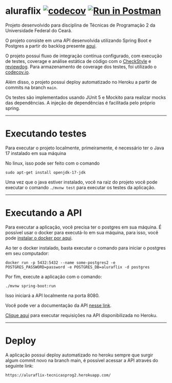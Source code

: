 # aluraflix [![codecov](https://codecov.io/gh/bgvinicius/aluraflix/branch/main/graph/badge.svg?token=YN2CQF8NTZ)](https://codecov.io/gh/bgvinicius/aluraflix) [![Run in Postman](https://run.pstmn.io/button.svg)](https://god.gw.postman.com/run-collection/19549763-461452f4-ae7a-42da-bc9f-ea5ed38754f3?action=collection%2Ffork&collection-url=entityId%3D19549763-461452f4-ae7a-42da-bc9f-ea5ed38754f3%26entityType%3Dcollection%26workspaceId%3D2a5a8837-be26-4ae7-af2a-1f05ed235836)


Projeto desenvolvido para disciplina de Técnicas de Programação 2 da Universidade Federal do Ceará.

O projeto consiste em uma API desenvolvida utilizando Spring Boot e Postgres a partir do backlog presente [aqui](https://www.alura.com.br/challenges/back-end/semana-01-api-rest).

O projeto possui fluxo de integração contínua configurado, com execução de testes, coverage e análise estática de código com o [CheckStyle](https://checkstyle.sourceforge.io/) e [reviewdog](https://github.com/reviewdog/reviewdog). Para armazenamento de coverage dos testes, foi utilizado o [codecov.io](https://www.codecov.io/).

Além disso, o projeto possui deploy automatizado no Heroku a partir de commits na branch `main`.

Os testes são implementados usando JUnit 5 e Mockito para realizar mocks das dependências. A injeção de dependências é facilitada pelo próprio spring.

---

# Executando testes

Para executar o projeto localmente, primeiramente, é necessário ter o Java 17 instalado em sua máquina

No linux, isso pode ser feito com o comando 

`sudo apt-get install openjdk-17-jdk`

Uma vez que o java estiver instalado, você na raiz do projeto você pode executar o comando `./mvnw test` para executar os testes da aplicação.

--- 

# Executando a API

Para executar a aplicação, você precisa ter o postgres em sua máquina. É possível usar o docker para executá-lo em sua máquina, para isso, você pode [instalar o docker por aqui](https://docs.docker.com/engine/install/ubuntu/).

Ao ter o docker instalado, basta executar o comando para iniciar o postgres em seu computador:

`docker run -p 5432:5432 --name some-postgres2 -e POSTGRES_PASSWORD=password -e POSTGRES_DB=aluraflix -d postgres`

Por fim, execute a aplicação com o comando:

`./mvnw spring-boot:run`

Isso iniciará a API localmente na porta 8080.

Você pode ver a documentação da API [nesse link](https://www.postman.com/aerospace-geoscientist-56099919/workspace/aluraflix/overview).

[Clique aqui](https://god.gw.postman.com/run-collection/19549763-461452f4-ae7a-42da-bc9f-ea5ed38754f3?action=collection%2Ffork&collection-url=entityId%3D19549763-461452f4-ae7a-42da-bc9f-ea5ed38754f3%26entityType%3Dcollection%26workspaceId%3D2a5a8837-be26-4ae7-af2a-1f05ed235836) para executar requisições na API disponibilizada no Heroku.

---

# Deploy

A aplicação possui deploy automatizado no heroku sempre que surgir algum commit novo na branch main, é possível acessar a API através do seguinte link:

`https://aluraflix-tecnicasprog2.herokuapp.com/`
